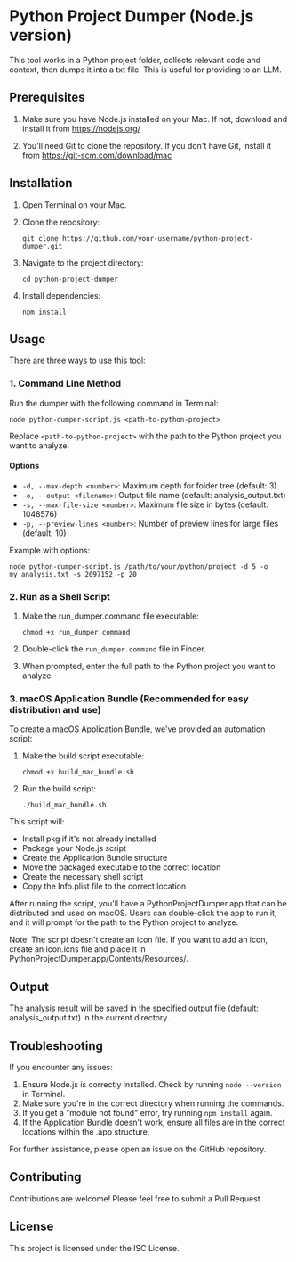 # Python Project Dumper (Node.js version)

This tool works in a Python project folder, collects relevant code and context, then dumps it into a txt file. This is useful for providing to an LLM.

## Prerequisites

1. Make sure you have Node.js installed on your Mac. If not, download and install it from https://nodejs.org/

2. You'll need Git to clone the repository. If you don't have Git, install it from https://git-scm.com/download/mac

## Installation

1. Open Terminal on your Mac.

2. Clone the repository:
   ```
   git clone https://github.com/your-username/python-project-dumper.git
   ```

3. Navigate to the project directory:
   ```
   cd python-project-dumper
   ```

4. Install dependencies:
   ```
   npm install
   ```

## Usage

There are three ways to use this tool:

### 1. Command Line Method

Run the dumper with the following command in Terminal:

```
node python-dumper-script.js <path-to-python-project>
```

Replace `<path-to-python-project>` with the path to the Python project you want to analyze.

#### Options

- `-d, --max-depth <number>`: Maximum depth for folder tree (default: 3)
- `-o, --output <filename>`: Output file name (default: analysis_output.txt)
- `-s, --max-file-size <number>`: Maximum file size in bytes (default: 1048576)
- `-p, --preview-lines <number>`: Number of preview lines for large files (default: 10)

Example with options:

```
node python-dumper-script.js /path/to/your/python/project -d 5 -o my_analysis.txt -s 2097152 -p 20
```

### 2. Run as a Shell Script

1. Make the run_dumper.command file executable:
   ```
   chmod +x run_dumper.command
   ```

2. Double-click the `run_dumper.command` file in Finder.

3. When prompted, enter the full path to the Python project you want to analyze.

### 3. macOS Application Bundle (Recommended for easy distribution and use)

To create a macOS Application Bundle, we've provided an automation script:

1. Make the build script executable:
   ```
   chmod +x build_mac_bundle.sh
   ```

2. Run the build script:
   ```
   ./build_mac_bundle.sh
   ```

This script will:
- Install pkg if it's not already installed
- Package your Node.js script
- Create the Application Bundle structure
- Move the packaged executable to the correct location
- Create the necessary shell script
- Copy the Info.plist file to the correct location

After running the script, you'll have a PythonProjectDumper.app that can be distributed and used on macOS. Users can double-click the app to run it, and it will prompt for the path to the Python project to analyze.

Note: The script doesn't create an icon file. If you want to add an icon, create an icon.icns file and place it in PythonProjectDumper.app/Contents/Resources/.

## Output

The analysis result will be saved in the specified output file (default: analysis_output.txt) in the current directory.

## Troubleshooting

If you encounter any issues:

1. Ensure Node.js is correctly installed. Check by running `node --version` in Terminal.
2. Make sure you're in the correct directory when running the commands.
3. If you get a "module not found" error, try running `npm install` again.
4. If the Application Bundle doesn't work, ensure all files are in the correct locations within the .app structure.

For further assistance, please open an issue on the GitHub repository.

## Contributing

Contributions are welcome! Please feel free to submit a Pull Request.

## License

This project is licensed under the ISC License.
